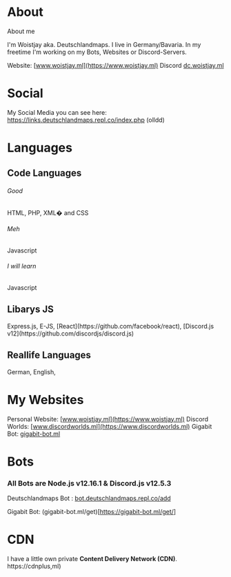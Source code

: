 # About
About me

I'm Woistjay aka. Deutschlandmaps.
I live in Germany/Bavaria.
In my freetime I'm working on my Bots, Websites or Discord-Servers.

Website: [www.woistjay.ml](https://www.woistjay.ml)
Discord [dc.woistjay.ml ](https://dc.woistjay.ml)


# Social

My Social Media you can see here: https://links.deutschlandmaps.repl.co/index.php (olldd)

# Languages

<h2> Code Languages</h2>

<h6>Good</h6>
HTML, PHP, XML� and CSS
<h6>Meh</h6>
Javascript
<h6>I will learn</h6>
Javascript

<h2>Libarys JS</h2>
Express.js, E-JS, [React](https://github.com/facebook/react), [Discord.js v12](https://github.com/discordjs/discord.js)

<h2>Reallife Languages</h2>

German, English,


# My Websites

Personal Website: [www.woistjay.ml](https://www.woistjay.ml)
Discord Worlds: [www.discordworlds.ml](https://www.discordworlds.ml)
Gigabit Bot: [gigabit-bot.ml](https://gigabit-bot.ml)

# Bots
<h3>All Bots are Node.js v12.16.1 & Discord.js v12.5.3 </h3>

Deutschlandmaps Bot : [bot.deutschlandmaps.repl.co/add](https://bot.deutschlandmaps.repl.co/add) <p>
Gigabit Bot: (gigabit-bot.ml/get)[https://gigabit-bot.ml/get/] <p>
# CDN
 I have a little own private <b>Content Delivery Network (CDN)</b>.
  https://cdnplus,ml)

